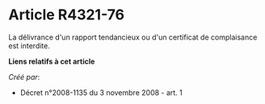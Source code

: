 # Article R4321-76

La délivrance d'un rapport tendancieux ou d'un certificat de complaisance est interdite.

**Liens relatifs à cet article**

_Créé par_:

  - Décret n°2008-1135 du 3 novembre 2008 - art. 1

